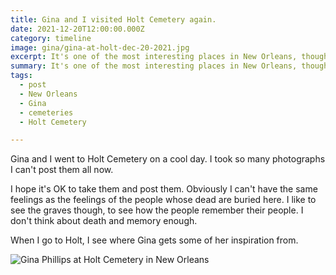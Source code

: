 ```yaml
---
title: Gina and I visited Holt Cemetery again.
date: 2021-12-20T12:00:00.000Z
category: timeline
image: gina/gina-at-holt-dec-20-2021.jpg
excerpt: It's one of the most interesting places in New Orleans, though I guess you could say that about every graveyard.
summary: It's one of the most interesting places in New Orleans, though I guess you could say that about every graveyard.
tags:
  - post 
  - New Orleans
  - Gina
  - cemeteries
  - Holt Cemetery

---
```


Gina and I went to Holt Cemetery on a cool day. I took so many photographs I can't post them all now.

I hope it's OK to take them and post them. Obviously I can't have the same feelings as the feelings of the people whose dead are buried here. I like to see the graves though, to see how the people remember their people. I don't think about death and memory enough.

When I go to Holt, I see where Gina gets some of her inspiration from.

![Gina Phillips at Holt Cemetery in New Orleans](/static/img/gina/gina-at-holt-dec-20-2021.jpg)


